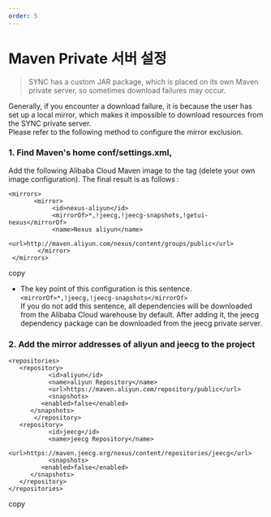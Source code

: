 ```yaml
---
order: 5
---
```


# Maven Private 서버 설정

> SYNC has a custom JAR package, which is placed on its own Maven private server, so sometimes download failures may occur.

Generally, if you encounter a download failure, it is because the user has set up a local mirror, which makes it impossible to download resources from the SYNC private server.  
Please refer to the following method to configure the mirror exclusion.

### 1\. Find Maven's home conf/settings.xml,

Add the following Alibaba Cloud Maven image to the tag (delete your own image configuration). The final result is as follows :

```
<mirrors>
       <mirror>
            <id>nexus-aliyun</id>
            <mirrorOf>*,!jeecg,!jeecg-snapshots,!getui-nexus</mirrorOf>
            <name>Nexus aliyun</name>
            <url>http://maven.aliyun.com/nexus/content/groups/public</url>
        </mirror>
 </mirrors>
```

copy

- The key point of this configuration is this sentence. `<mirrorOf>*,!jeecg,!jeecg-snapshots</mirrorOf>`  
  If you do not add this sentence, all dependencies will be downloaded from the Alibaba Cloud warehouse by default. After adding it, the jeecg dependency package can be downloaded from the jeecg private server.

### 2\. Add the mirror addresses of aliyun and jeecg to the project

```
<repositories>
   <repository>
           <id>aliyun</id>
           <name>aliyun Repository</name>
           <url>https://maven.aliyun.com/repository/public</url>
           <snapshots>
         <enabled>false</enabled>
      </snapshots>
       </repository>
   <repository>
           <id>jeecg</id>
           <name>jeecg Repository</name>
           <url>https://maven.jeecg.org/nexus/content/repositories/jeecg</url>
           <snapshots>
         <enabled>false</enabled>
      </snapshots>
   </repository>
</repositories>
```

copy
